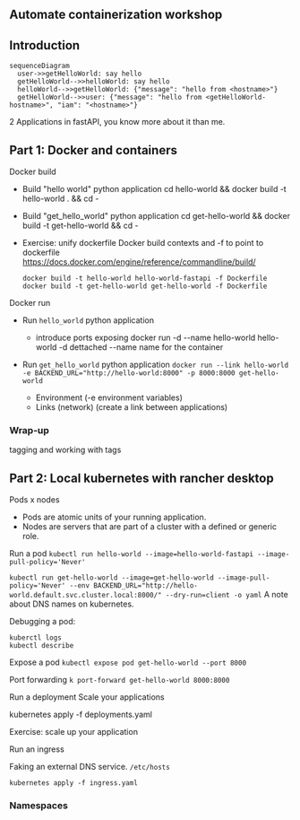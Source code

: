 ## Automate containerization workshop


## Introduction

```mermaid
sequenceDiagram
  user->>getHelloWorld: say hello
  getHelloWorld-->>helloWorld: say hello
  helloWorld-->>getHelloWorld: {"message": "hello from <hostname>"}
  getHelloWorld-->>user: {"message": "hello from <getHelloWorld-hostname>", "iam": "<hostname>"}
```

2 Applications in fastAPI, you know more about it than me.


## Part 1: Docker and containers

Docker build

- Build "hello world" python application
  cd hello-world && docker build -t hello-world . && cd -

- Build "get_hello_world" python application
  cd get-hello-world && docker build -t get-hello-world && cd -
  

- Exercise: unify dockerfile
  Docker build contexts and -f to point to dockerfile
  https://docs.docker.com/engine/reference/commandline/build/
  ```
  docker build -t hello-world hello-world-fastapi -f Dockerfile
  docker build -t get-hello-world get-hello-world -f Dockerfile
  ```

Docker run
  - Run `hello_world` python application
    - introduce ports exposing
    docker run -d --name hello-world hello-world
      -d dettached
      --name name for the container

  - Run `get_hello_world` python application
  `docker run --link hello-world -e BACKEND_URL="http://hello-world:8000" -p 8000:8000 get-hello-world`
    - Environment (-e environment variables)
    - Links (network) (create a link between applications)

### Wrap-up
tagging and working with tags

## Part 2: Local kubernetes with rancher desktop

Pods x nodes
- Pods are atomic units of your running application.
- Nodes are servers that are part of a cluster with a defined or generic role.

Run a pod
`kubectl run hello-world --image=hello-world-fastapi --image-pull-policy='Never'`

`kubectl run get-hello-world --image=get-hello-world --image-pull-policy='Never' --env BACKEND_URL="http://hello-world.default.svc.cluster.local:8000/" --dry-run=client -o yaml`
A note about DNS names on kubernetes. 

Debugging a pod:
```
kuberctl logs
kubectl describe
```

Expose a pod
`kubectl expose pod get-hello-world --port 8000`

Port forwarding
`k port-forward get-hello-world 8000:8000`

Run a deployment
Scale your applications

kubernetes apply -f deployments.yaml

Exercise: scale up your application

Run an ingress

Faking an external DNS service. `/etc/hosts`

`kubernetes apply -f ingress.yaml`

### Namespaces
